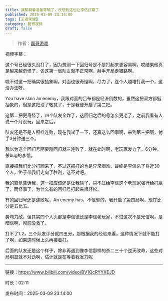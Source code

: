 ```yaml
---
title: 我都躺着准备等输了，没想到这也让李信打赢了
published: 2025-03-09 23:14:00
tags: [王者荣耀]
category: 磊哥视频
draft: false
---
```



> 作者：[磊哥游戏](https://space.bilibili.com/268941858?spm_id_from=333.788.upinfo.head.click)

视频字幕：

这个号已经很久没打了，因为想测一下回归号是不是打起来更容易啊，哎结果他真是越来越奇怪了，诶这第一局队友就不正常啊，射手开局走错路啊。

哎不过这一把确实很抽象啊，对面也很奇怪啊，尽力了，连个人越塔打我一个，这没办法呀。

You have slain an enemy，我跟对面的吕布都是经济倒数的，虽然这把双方都挺抽象的，但是这把没了敬意了，于是我便开启了第二把。

这第二把更奇怪了，四个队友全炸了，这回归之后的号怎么更老了，之前我看有人说一个月没玩，回来之后。

队友还是不是人照样连败，现在我试了一下，还真这么回事啊，来到第三把啊，射手3分钟送三个。

我以为这个回归号啊要刚回归就三连败了，就在此时啊，老玩家发力了，6分钟，杀bug的李信。

直接把我们比分打回来了，不过这把打的也是异常艰难，最终是李信杀了将近30个人，终于带我们走向了胜利，这不对吧。

我的直觉告诉我，这一把应该还是让我输了，只不过给李信这个老玩家强行给打赢了，而怪事了，为什么有的回归号打起来很轻松。

有的回归号还是连败呢，An enemy has，不信邪的，我开启了第四局啊，现在比分是五比五。

势均力敌，但其实四个人头都是李信德还是李信老玩家，不过这次不是光信啊，是暗信啊，彻底没救了。

打不了1.2，三个队友评分就四五分，那根据我的经验来看，这种情况下就不能打了啊，如果这时候上头再接着打。

后面的队友还是这个样子，除非再遇到像李信那样的杀二三十个逆天改命，这些对局明显就不对劲啊，估计就是在等着我发力呢

---

链接：https://www.bilibili.com/video/BV1QcRYYXEJD

时长：02:11

发布时间：2025-03-09 23:14:00
